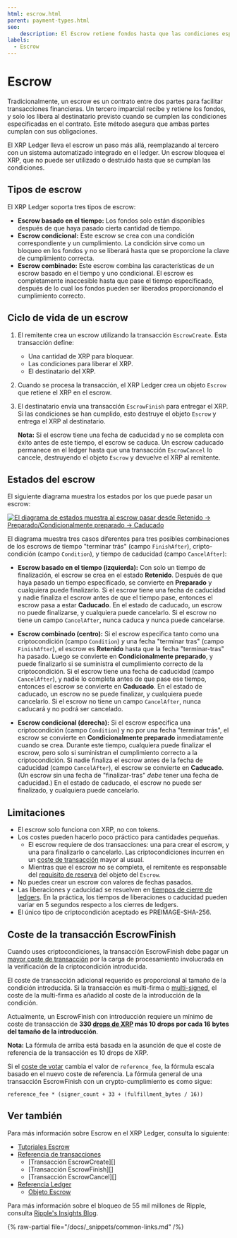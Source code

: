 ```yaml
---
html: escrow.html
parent: payment-types.html
seo:
    description: El Escrow retiene fondos hasta que las condiciones específicas se cumplan.
labels:
  - Escrow
---
```

# Escrow

Tradicionalmente, un escrow es un contrato entre dos partes para facilitar transacciones financieras. Un tercero imparcial recibe y retiene los fondos, y solo los libera al destinatario previsto cuando se cumplen las condiciones especificadas en el contrato. Este método asegura que ambas partes cumplan con sus obligaciones.

El XRP Ledger lleva el escrow un paso más allá, reemplazando al tercero con un sistema automatizado integrado en el ledger. Un escrow bloquea el XRP, que no puede ser utilizado o destruido hasta que se cumplan las condiciones.

## Tipos de escrow

El XRP Ledger soporta tres tipos de escrow:

- **Escrow basado en el tiempo:** Los fondos solo están disponibles después de que haya pasado cierta cantidad de tiempo.
- **Escrow condicional:** Este escrow se crea con una condición correspondiente y un cumplimiento. La condición sirve como un bloqueo en los fondos y no se liberará hasta que se proporcione la clave de cumplimiento correcta.
- **Escrow combinado:** Este escrow combina las características de un escrow basado en el tiempo y uno condicional. El escrow es completamente inaccesible hasta que pase el tiempo especificado, después de lo cual los fondos pueden ser liberados proporcionando el cumplimiento correcto.

## Ciclo de vida de un escrow

1. El remitente crea un escrow utilizando la transacción `EscrowCreate`. Esta transacción define:

    - Una cantidad de XRP para bloquear.
    - Las condiciones para liberar el XRP.
    - El destinatario del XRP.

2. Cuando se procesa la transacción, el XRP Ledger crea un objeto `Escrow` que retiene el XRP en el escrow.

3. El destinatario envía una transacción `EscrowFinish` para entregar el XRP. Si las condiciones se han cumplido, esto destruye el objeto `Escrow` y entrega el XRP al destinatario.

    **Nota:** Si el escrow tiene una fecha de caducidad y no se completa con éxito antes de este tiempo, el escrow se caduca. Un escrow caducado permanece en el ledger hasta que una transacción `EscrowCancel` lo cancele, destruyendo el objeto `Escrow` y devuelve el XRP al remitente.

## Estados del escrow

El siguiente diagrama muestra los estados por los que puede pasar un escrow:

[![El diagrama de estados muestra al escrow pasar desde  Retenido → Preparado/Condicionalmente preparado → Caducado](/docs/img/escrow-states.png)](/docs/img/escrow-states.png)

El diagrama muestra tres casos diferentes para tres posibles combinaciones de los escrows de tiempo "terminar trás" (campo `FinishAfter`), cripto-condición (campo `Condition`), y tiempo de caducidad (campo `CancelAfter`):

- **Escrow basado en el tiempo (izquierda):** Con solo un tiempo de finalización, el escrow se crea en el estado **Retenido**. Después de que haya pasado un tiempo especificado, se convierte en **Preparado** y cualquiera puede finalizarlo. Si el escrow tiene una fecha de caducidad y nadie finaliza el escrow antes de que el tiempo pase, entonces el escrow pasa a estar **Caducado**. En el estado de caducado, un escrow no puede finalizarse, y cualquiera puede cancelarlo. Si el escrow no tiene un campo `CancelAfter`, nunca caduca y nunca puede cancelarse.

- **Escrow combinado (centro):** Si el escrow especifica tanto como una criptocondición (campo `Condition`) _y_ una fecha "terminar tras" (campo `FinishAfter`), el escrow es **Retenido** hasta que la fecha "terminar-tras" ha pasado. Luego se convierte en **Condicionalmente preparado**, y puede finalizarlo si se suministra el cumplimiento correcto de la criptocondición. Si el escrow tiene una fecha de caducidad (campo `CancelAfter`), y nadie lo completa antes de que pase ese tiempo, entonces el escrow se convierte en **Caducado**. En el estado de caducado, un escrow no se puede finalizar, y cualquiera puede cancelarlo. Si el escrow no tiene un campo `CancelAfter`, nunca caducará y no podrá ser cancelado.

- **Escrow condicional (derecha):** Si el escrow especifica una criptocondición (campo `Condition`) y no por una fecha "terminar trás", el escrow se convierte en **Condicionalmente preparado** inmediatamente cuando se crea. Durante este tiempo, cualquiera puede finalizar el escrow, pero solo si suministran el cumplimiento correcto a la criptocondición. Si nadie finaliza el escrow antes de la fecha de caducidad (campo `CancelAfter`), el escrow se convierte en **Caducado**. (Un escrow sin una fecha de "finalizar-tras" _debe_ tener una fecha de caducidad.) En el estado de caducado, el escrow no puede ser finalizado, y cualquiera puede cancelarlo.


## Limitaciones

- El escrow solo funciona con XRP, no con tokens.
- Los costes pueden hacerlo poco práctico para cantidades pequeñas.
    - El escrow requiere de dos transacciones: una para crear el escrow, y una para finalizarlo o cancelarlo. Las criptocondiciones incurren en un [coste de transacción](../transactions/transaction-cost.md) mayor al usual.
    - Mientras que el escrow no se completa, el remitente es responsable del [requisito de reserva](../accounts/reserves.md) del objeto del `Escrow`.
- No puedes crear un escrow con valores de fechas pasados.
- Las liberaciones y caducidad se resuelven en [tiempos de cierre de ledgers](../ledgers/ledger-close-times.md). En la práctica, los tiempos de liberaciones o caducidad pueden variar en 5 segundos respecto a los cierres de ledgers.
- El único tipo de criptocondición aceptado es PREIMAGE-SHA-256.


## Coste de la transacción EscrowFinish

Cuando uses criptocondiciones, la transacción EscrowFinish debe pagar un [mayor coste de transacción](../transactions/transaction-cost.md#special-transaction-costs) por la carga de procesamiento involucrada en la verificación de la criptocondición introducida.

El coste de transacción adicional requerido es proporcional al tamaño de la condición introducida. Si la transacción es multi-firma o [multi-signed](../accounts/multi-signing.md), el coste de la multi-firma es añadido al coste de la introducción de la condición.

Actualmente, un EscrowFinish con introducción requiere un mínimo de coste de transacción de **330 [drops de XRP](../../references/protocol/data-types/basic-data-types.md#specifying-currency-amounts) más 10 drops por cada 16 bytes del tamaño de la introducción**.

**Nota:** La fórmula de arriba está basada en la asunción de que el coste de referencia de la transacción es 10 drops de XRP.

Si el [coste de votar](../consensus-protocol/fee-voting.md) cambia el valor de `reference_fee`, la fórmula escala basado en el nuevo coste de referencia. La fórmula general de una transacción EscrowFinish con un crypto-cumplimiento es como sigue:

```
reference_fee * (signer_count + 33 + (fulfillment_bytes / 16))
```



## Ver también

Para más información sobre Escrow en el XRP Ledger, consulta lo siguiente:

- [Tutoriales Escrow](../../tutorials/how-tos/use-specialized-payment-types/use-escrows/index.md)
- [Referencia de transacciones](../../references/protocol/transactions/index.md)
    - [Transacción EscrowCreate][]
    - [Transacción EscrowFinish][]
    - [Transacción EscrowCancel][]
- [Referencia Ledger](../../references/protocol/ledger-data/index.md)
    - [Objeto Escrow](../../references/protocol/ledger-data/ledger-entry-types/escrow.md)


Para más información sobre el bloqueo de 55 mil millones de Ripple, consulta [Ripple's Insights Blog](https://ripple.com/insights/ripple-to-place-55-billion-xrp-in-escrow-to-ensure-certainty-into-total-xrp-supply/).

{% raw-partial file="/docs/_snippets/common-links.md" /%}
